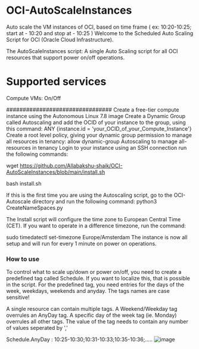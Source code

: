 # OCI-AutoScaleInstances
Auto scale the VM instances of OCI,  based on time frame ( ex:  10:20-10:25; start at - 10:20 and stop at - 10:25 )
Welcome to the Scheduled Auto Scaling Script for OCI (Oracle Cloud Infrastructure).

The AutoScaleInstances script: A single Auto Scaling script for all OCI resources that support power on/off operations.
# Supported services
Compute VMs: On/Off

################################
Create a free-tier compute instance using the Autonomous Linux 7.8 image
Create a Dynamic Group called Autoscaling and add the OCID of your instance to the group, using this command:
ANY {instance.id = 'your_OCID_of_your_Compute_Instance'}
Create a root level policy, giving your dynamic group permission to manage all resources in tenancy:
allow dynamic-group Autoscaling to manage all-resources in tenancy
Login to your instance using an SSH connection
run the following commands:

wget https://github.com/Allabakshu-shaik/OCI-AutoScaleInstances/blob/main/install.sh
 
bash install.sh


If this is the first time you are using the Autoscaling script, go to the OCI-Autoscale directory and run the following command:
python3 CreateNameSpaces.py

The Install script will configure the time zone to European Central Time (CET). If you want to operate in a difference timezone, run the command:

sudo timedatectl set-timezone Europe/Amsterdam
The instance is now all setup and will run for every 1 minute on power on operations.

### How to use
To control what to scale up/down or power on/off, you need to create a predefined tag called Schedule. If you want to localize this, that is possible in the script. For the predefined tag, you need entries for the days of the week, weekdays, weekends and anyday. The tags names are case sensitive!

A single resource can contain multiple tags. A Weekend/Weekday tag overrules an AnyDay tag. A specific day of the week tag (ie. Monday) overrules all other tags.
The value of the tag needs to contain any number of values seperated by ','

Schedule.AnyDay : 10:25-10:30;10:31-10:33;10:35-10:36;.....
![image](https://user-images.githubusercontent.com/26667063/136828324-ba46929c-5f65-4a23-b3ae-3da20dc4ae89.png)


 

